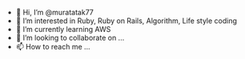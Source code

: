- 👋 Hi, I’m @muratatak77
- 👀 I’m interested in Ruby, Ruby on Rails, Algorithm, Life style coding
- 🌱 I’m currently learning AWS
- 💞️ I’m looking to collaborate on ...
- 📫 How to reach me ...

<!---
muratatak77/muratatak77 is a ✨ special ✨ repository because its `README.md` (this file) appears on your GitHub profile.
You can click the Preview link to take a look at your changes.
--->

